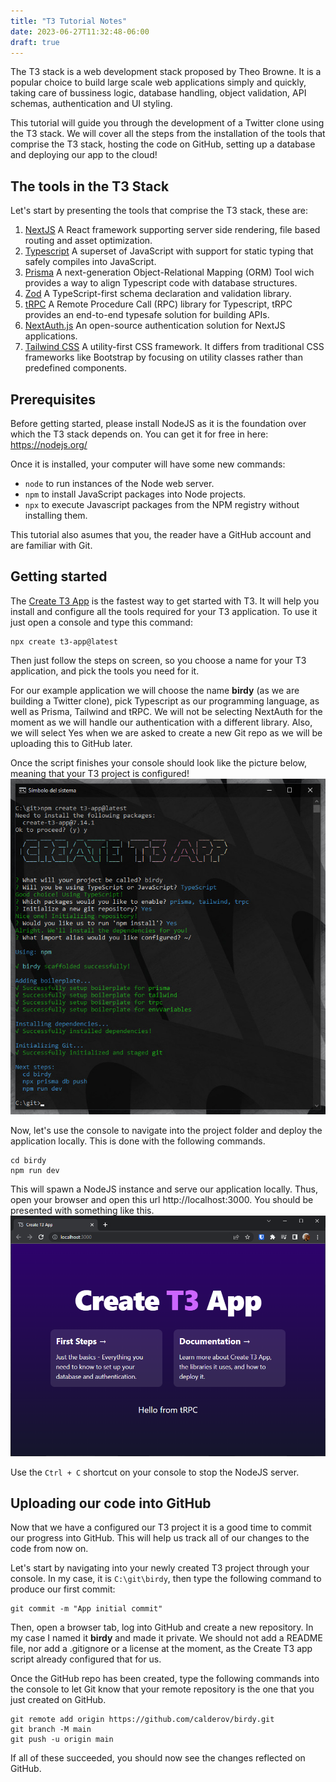 ```yaml
---
title: "T3 Tutorial Notes"
date: 2023-06-27T11:32:48-06:00
draft: true
---
```


The T3 stack is a web development stack proposed by Theo Browne. It is a popular choice to build large scale web applications simply and quickly, taking care of bussiness logic, database handling, object validation, API schemas, authentication and UI styling. 

This tutorial will guide you through the development of a Twitter clone using the T3 stack. We will cover all the steps from the installation of the tools that comprise the T3 stack, hosting the code on GitHub, setting up a database and deploying our app to the cloud!

## The tools in the T3 Stack
Let's start by presenting the tools that comprise the T3 stack, these are:

1. [NextJS](https://create.t3.gg) A React framework supporting server side rendering, file based routing and asset optimization.
1. [Typescript](https://www.typescriptlang.org) A superset of JavaScript with support for static typing that safely compiles into JavaScript.
1. [Prisma](https://www.prisma.io/) A next-generation Object-Relational Mapping (ORM) Tool wich provides a way to align Typescript code with database structures.
1. [Zod](https://zod.dev/) A TypeScript-first schema declaration and validation library.
1. [tRPC](https://trpc.io/) A Remote Procedure Call (RPC) library for Typescript, tRPC provides an end-to-end typesafe solution for building APIs.
1. [NextAuth.js](https://next-auth.js.org/) An open-source authentication solution for NextJS applications.
1. [Tailwind CSS](https://tailwindcss.com/) A utility-first CSS framework. It differs from traditional CSS frameworks like Bootstrap by focusing on utility classes rather than predefined components.

## Prerequisites
Before getting started, please install NodeJS as it is the foundation over which the T3 stack depends on. You can get it for free in here: https://nodejs.org/

Once it is installed, your computer will have some new commands:
- `node` to run instances of the Node web server.
- `npm` to install JavaScript packages into Node projects.
- `npx` to execute Javascript packages from the NPM registry without installing them.

This tutorial also asumes that you, the reader have a GitHub account and are familiar with Git.

## Getting started
The [Create T3 App](https://create.t3.gg/) is the fastest way to get started with T3. It will help you install and configure all the tools required for your T3 application. To use it just open a console and type this command:
```text
npx create t3-app@latest
```
Then just follow the steps on screen, so you choose a name for your T3 application, and pick the tools you need for it.

For our example application we will choose the name **birdy** (as we are building a Twitter clone), pick Typescript as our programming language, as well as Prisma, Tailwind and tRPC. We will not be selecting NextAuth for the moment as we will handle our authentication with a different library. Also, we will select Yes when we are asked to create a new Git repo as we will be uploading this to GitHub later.

Once the script finishes your console should look like the picture below, meaning that your T3 project is configured!
![Create T3 App output](images/create-t3-app.jpg)

Now, let's use the console to navigate into the project folder and deploy the application locally. This is done with the following commands.
```text
cd birdy
npm run dev
```

This will spawn a NodeJS instance and serve our application locally. Thus, open your browser and open this url http://localhost:3000. You should be presented with something like this.
![T3 App running locally](images/t3-app-local.png)

Use the `Ctrl + C` shortcut on your console to stop the NodeJS server.


## Uploading our code into GitHub
Now that we have a configured our T3 project it is a good time to commit our progress into GitHub. This will help us track all of our changes to the code from now on.

Let's start by navigating into your newly created T3 project through your console. In my case, it is `C:\git\birdy`, then type the following command to produce our first commit:
```text
git commit -m "App initial commit"
```

Then, open a browser tab, log into GitHub and create a new repository. In my case I named it **birdy** and made it private. We should not add a README file, nor add a .gitignore or a license at the moment, as the Create T3 app script already configured that for us.

Once the GitHub repo has been created, type the following commands into the console to let Git know that your remote repository is the one that you just created on GitHub.

```text
git remote add origin https://github.com/calderov/birdy.git
git branch -M main
git push -u origin main
```

If all of these succeeded, you should now see the changes reflected on GitHub.
